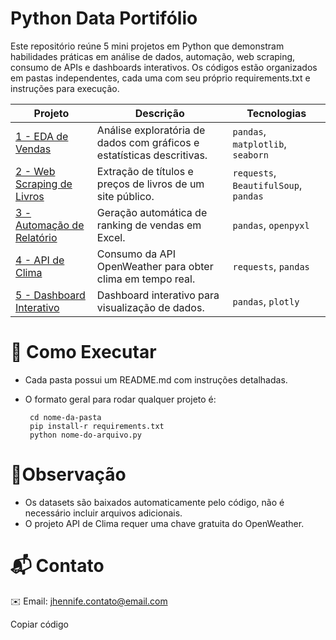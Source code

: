 # Python Data Portifólio

Este repositório reúne 5 mini projetos em Python que demonstram habilidades práticas em análise de dados, automação, web scraping, consumo de APIs e dashboards interativos.
Os códigos estão organizados em pastas independentes, cada uma com seu próprio requirements.txt e instruções para execução.

| Projeto                                               | Descrição                                                              | Tecnologias                           |
| ----------------------------------------------------- | ---------------------------------------------------------------------- | ------------------------------------- |
| [1 - EDA de Vendas](https://github.com/jhevante/Eda_vendas)                   | Análise exploratória de dados com gráficos e estatísticas descritivas. | `pandas`, `matplotlib`, `seaborn`     |
| [2 - Web Scraping de Livros](https://github.com/jhevante/relatario-automacao) | Extração de títulos e preços de livros de um site público.             | `requests`, `BeautifulSoup`, `pandas` |
| [3 - Automação de Relatório](https://github.com/jhevante/relatario-automacao) | Geração automática de ranking de vendas em Excel.                      | `pandas`, `openpyxl`                  |
| [4 - API de Clima](https://github.com/jhevante/api-clima)                     | Consumo da API OpenWeather para obter clima em tempo real.             | `requests`, `pandas`                  |
| [5 - Dashboard Interativo](https://github.com/jhevante/dashboard-interativo)  | Dashboard interativo para visualização de dados.                       | `pandas`, `plotly`                    |


# 🚀 Como Executar
 - Cada pasta possui um README.md com instruções detalhadas.
 - O formato geral para rodar qualquer projeto é:
   
        cd nome-da-pasta
        pip install-r requirements.txt
        python nome-do-arquivo.py


# 📌Observação
 - Os datasets são baixados automaticamente pelo código, não é necessário incluir arquivos adicionais.
 - O projeto API de Clima requer uma chave gratuita do OpenWeather.

# 📬 Contato

✉️ Email: jhennife.contato@email.com



Copiar código
